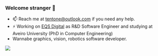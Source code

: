 ### Welcome stranger 👋

- 📫 Reach me at tentone@outlook.com if you need any help.
- ⚡ Working on [EQS Digital](https://eqsglobal.com/digital/en/) as R&D Software Engineer and studying at Aveiro University (PhD in Computer Engineering)
- Wannabe graphics, vision, robotics software developer.

<img src="https://raw.githubusercontent.com/tentone/tentone/master/out.gif">